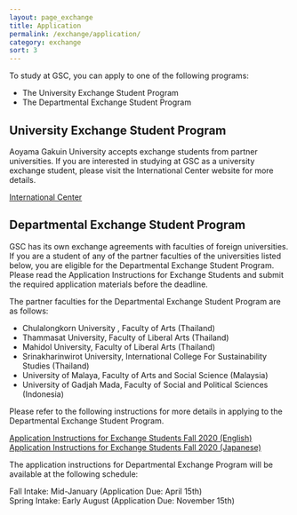```yaml
---
layout: page_exchange
title: Application
permalink: /exchange/application/
category: exchange
sort: 3
---
```


To study at GSC, you can apply to one of the following programs:
<ul class="list-dot">
<li>The University Exchange Student Program</li>
<li>The Departmental Exchange Student Program</li>
</ul>


## University Exchange Student Program
Aoyama Gakuin University accepts exchange students from partner universities. If you are interested in studying at GSC as a university exchange student, please visit the International Center website for more details.

<a href="http://web.iec.aoyama.ac.jp/" target="_blank" class="pop">International Center</a> 


## Departmental Exchange Student Program
GSC has its own exchange agreements with faculties of foreign universities. If you are a student of any of the partner faculties of the universities listed below, you are eligible for the Departmental Exchange Student Program. Please read the Application Instructions for Exchange Students and submit the required application materials before the deadline.

The partner faculties for the Departmental Exchange Student Program are as follows:  

<ul class="list-dot">
<li>Chulalongkorn University , Faculty of Arts (Thailand)</li>
<li>Thammasat University, Faculty of Liberal Arts (Thailand)</li>
<li>Mahidol University, Faculty of Liberal Arts (Thailand)</li>
<li>Srinakharinwirot University, International College For Sustainability Studies (Thailand)</li>
<li>University of Malaya, Faculty of Arts and Social Science (Malaysia)</li>
<li>University of Gadjah Mada, Faculty of Social and Political Sciences (Indonesia)</li>
</ul>
Please refer to the following instructions for more details in applying to the Departmental Exchange Student Program.  


<a href="../../assets/docs/2020/2020_Fall_Application Instructions for Exchange Students(English).pdf" target="_blank" class="pdf">Application Instructions for Exchange Students Fall 2020 (English)</a>   
<a href="../../assets/docs/2020/2020_Fall_Application Instructions for Exchange Students(Japanese).pdf" target="_blank" class="pdf">Application Instructions for Exchange Students Fall 2020 (Japanese)</a>


The application instructions for Departmental Exchange Program will be available at the following schedule:

Fall Intake: Mid-January (Application Due: April 15th)  
Spring Intake: Early August (Application Due: November 15th) 